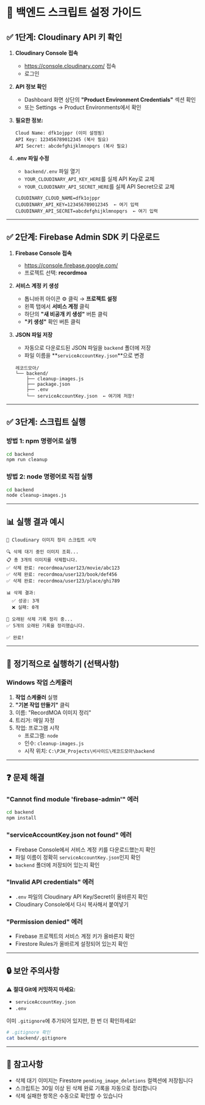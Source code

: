 # 🔧 백엔드 스크립트 설정 가이드

## ✅ 1단계: Cloudinary API 키 확인

1. **Cloudinary Console 접속**
   - https://console.cloudinary.com/ 접속
   - 로그인

2. **API 정보 확인**
   - Dashboard 화면 상단의 **"Product Environment Credentials"** 섹션 확인
   - 또는 Settings → Product Environments에서 확인

3. **필요한 정보:**
   ```
   Cloud Name: dfk1ojppr (이미 설정됨)
   API Key: 123456789012345 (복사 필요)
   API Secret: abcdefghijklmnopqrs (복사 필요)
   ```

4. **.env 파일 수정**
   - `backend/.env` 파일 열기
   - `YOUR_CLOUDINARY_API_KEY_HERE`를 실제 API Key로 교체
   - `YOUR_CLOUDINARY_API_SECRET_HERE`를 실제 API Secret으로 교체

   ```env
   CLOUDINARY_CLOUD_NAME=dfk1ojppr
   CLOUDINARY_API_KEY=123456789012345  ← 여기 입력
   CLOUDINARY_API_SECRET=abcdefghijklmnopqrs  ← 여기 입력
   ```

---

## ✅ 2단계: Firebase Admin SDK 키 다운로드

1. **Firebase Console 접속**
   - https://console.firebase.google.com/
   - 프로젝트 선택: **recordmoa**

2. **서비스 계정 키 생성**
   - 톱니바퀴 아이콘 ⚙️ 클릭 → **프로젝트 설정**
   - 왼쪽 탭에서 **서비스 계정** 클릭
   - 하단의 **"새 비공개 키 생성"** 버튼 클릭
   - **"키 생성"** 확인 버튼 클릭

3. **JSON 파일 저장**
   - 자동으로 다운로드된 JSON 파일을 `backend` 폴더에 저장
   - 파일 이름을 **`serviceAccountKey.json`**으로 변경

   ```
   레코드모아/
   └── backend/
       ├── cleanup-images.js
       ├── package.json
       ├── .env
       └── serviceAccountKey.json  ← 여기에 저장!
   ```

---

## ✅ 3단계: 스크립트 실행

### 방법 1: npm 명령어로 실행

```bash
cd backend
npm run cleanup
```

### 방법 2: node 명령어로 직접 실행

```bash
cd backend
node cleanup-images.js
```

---

## 📊 실행 결과 예시

```
🚀 Cloudinary 이미지 정리 스크립트 시작

🔍 삭제 대기 중인 이미지 조회...
📋 총 3개의 이미지를 삭제합니다.
✅ 삭제 완료: recordmoa/user123/movie/abc123
✅ 삭제 완료: recordmoa/user123/book/def456
✅ 삭제 완료: recordmoa/user123/place/ghi789

📊 삭제 결과:
  ✅ 성공: 3개
  ❌ 실패: 0개

🧹 오래된 삭제 기록 정리 중...
✅ 5개의 오래된 기록을 정리했습니다.

✅ 완료!
```

---

## 🔄 정기적으로 실행하기 (선택사항)

### Windows 작업 스케줄러

1. **작업 스케줄러** 실행
2. **"기본 작업 만들기"** 클릭
3. 이름: "RecordMOA 이미지 정리"
4. 트리거: 매일 자정
5. 작업: 프로그램 시작
   - 프로그램: `node`
   - 인수: `cleanup-images.js`
   - 시작 위치: `C:\PJH_Projects\비사이드\레코드모아\backend`

---

## ❓ 문제 해결

### "Cannot find module 'firebase-admin'" 에러
```bash
cd backend
npm install
```

### "serviceAccountKey.json not found" 에러
- Firebase Console에서 서비스 계정 키를 다운로드했는지 확인
- 파일 이름이 정확히 `serviceAccountKey.json`인지 확인
- `backend` 폴더에 저장되어 있는지 확인

### "Invalid API credentials" 에러
- `.env` 파일의 Cloudinary API Key/Secret이 올바른지 확인
- Cloudinary Console에서 다시 복사해서 붙여넣기

### "Permission denied" 에러
- Firebase 프로젝트의 서비스 계정 키가 올바른지 확인
- Firestore Rules가 올바르게 설정되어 있는지 확인

---

## 🔒 보안 주의사항

⚠️ **절대 Git에 커밋하지 마세요:**
- `serviceAccountKey.json`
- `.env`

이미 `.gitignore`에 추가되어 있지만, 한 번 더 확인하세요!

```bash
# .gitignore 확인
cat backend/.gitignore
```

---

## 📝 참고사항

- 삭제 대기 이미지는 Firestore `pending_image_deletions` 컬렉션에 저장됩니다
- 스크립트는 30일 이상 된 삭제 완료 기록을 자동으로 정리합니다
- 삭제 실패한 항목은 수동으로 확인할 수 있습니다
